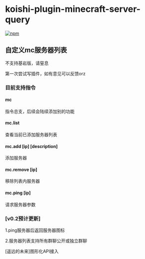 # koishi-plugin-minecraft-server-query

[![npm](https://img.shields.io/npm/v/koishi-plugin-minecraft-server-query?style=flat-square)](https://www.npmjs.com/package/koishi-plugin-minecraft-server-query)

## 自定义mc服务器列表

不支持基岩版，请窒息

第一次尝试写插件，如有意见可以反馈orz

### 目前支持指令

#### mc

指令总支，后续会陆续添加别的功能

#### mc.list

查看当前已添加服务器列表

#### mc.add [ip]  [description]

添加服务器

#### mc.remove [ip]

移除列表内服务器

#### mc.ping [ip]

请求服务器参数



### [v0.2预计更新]

1.ping服务器后返回服务器图标

2.服务器列表支持所有群聊公开或独立群聊

[遥远的未来]图形化API接入


